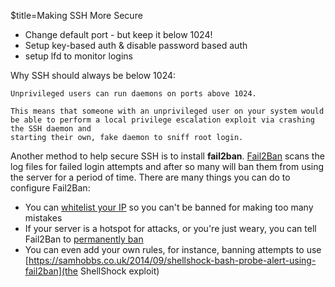$title=Making SSH More Secure

+ Change default port - but keep it below 1024!
+ Setup key-based auth & disable password based auth
+ setup lfd to monitor logins

Why SSH should always be below 1024:

	Unprivileged users can run daemons on ports above 1024. 
	
	This means that someone with an unprivileged user on your system would be able to perform a local privilege escalation exploit via crashing the SSH daemon and 
	starting their own, fake daemon to sniff root login. 

Another method to help secure SSH is to install __fail2ban__.
[Fail2Ban](http://www.fail2ban.org) scans the log files for failed login attempts and after so many will ban them from using the server for a period of time.
There are many things you can do to configure Fail2Ban:
+ You can [whitelist your IP](http://www.fail2ban.org/wiki/index.php/Whitelist) so you can't be banned for making too many mistakes
+ If your server is a hotspot for attacks, or you're just weary, you can tell Fail2Ban to [permanently ban](http://serverfault.com/a/490133)
+ You can even add your own rules, for instance, banning attempts to use [https://samhobbs.co.uk/2014/09/shellshock-bash-probe-alert-using-fail2ban](the ShellShock exploit)
